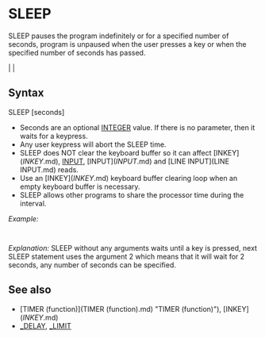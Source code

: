 # SLEEP

SLEEP pauses the program indefinitely or for a specified number of seconds, program is unpaused when the user presses a key or when the specified number of seconds has passed.

  

|  |

## Syntax

SLEEP [seconds]
  

* Seconds are an optional [INTEGER](INTEGER.md) value. If there is no parameter, then it waits for a keypress.
* Any user keypress will abort the SLEEP time.
* SLEEP does NOT clear the keyboard buffer so it can affect [INKEY$](INKEY$.md), [INPUT](INPUT.md), [INPUT$](INPUT$.md) and [LINE INPUT](LINE INPUT.md) reads.
* Use an [INKEY$](INKEY$.md) keyboard buffer clearing loop when an empty keyboard buffer is necessary.
* SLEEP allows other programs to share the processor time during the interval.

  

*Example:*

``` [CLS](CLS.md) [PRINT](PRINT.md) "Press a key..." SLEEP [PRINT](PRINT.md) "You pressed a key, now wait for 2 seconds." SLEEP 2 [PRINT](PRINT.md) "You've waited for 2 seconds." [PRINT](PRINT.md) "(or you pressed a key)"  
```

``` Press a key... You pressed a key, now wait for 2 seconds. You've waited for 2 seconds. (or you pressed a key)  
```

*Explanation:* SLEEP without any arguments waits until a key is pressed, next SLEEP statement uses the argument 2 which means that it will wait for 2 seconds, any number of seconds can be specified.
  

## See also

* [TIMER (function)](TIMER (function).md) "TIMER (function)"), [INKEY$](INKEY$.md)
* [_DELAY](_DELAY.md), [_LIMIT](_LIMIT.md)

  
